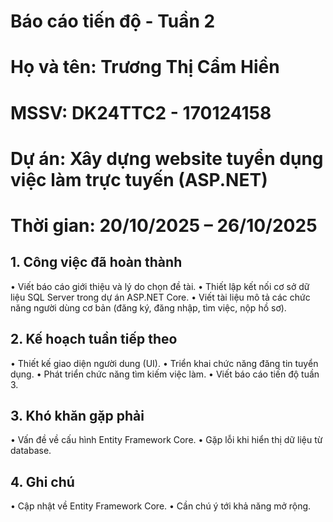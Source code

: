 # Báo cáo tiến độ - Tuần 2 
# Họ và tên: Trương Thị Cẩm Hiền
# MSSV: DK24TTC2 - 170124158 
# Dự án: Xây dựng website tuyển dụng việc làm trực tuyến (ASP.NET)
# Thời gian: 20/10/2025 – 26/10/2025

## 1. Công việc đã hoàn thành
•	Viết báo cáo giới thiệu và lý do chọn đề tài.
•	Thiết lập kết nối cơ sở dữ liệu SQL Server trong dự án ASP.NET Core.
•	Viết tài liệu mô tả các chức năng người dùng cơ bản (đăng ký, đăng nhập, tìm việc, nộp hồ sơ).

## 2. Kế hoạch tuần tiếp theo
•	Thiết kế giao diện người dung (UI).
•	Triển khai chức năng đăng tin tuyển dụng.
•	Phát triển chức năng tìm kiếm việc làm.
•	Viết báo cáo tiến độ tuần 3.

## 3. Khó khăn gặp phải
•	Vấn đề về cấu hình Entity Framework Core.
•	Gặp lỗi khi hiển thị dữ liệu từ database.

## 4. Ghi chú
•	Cập nhật về Entity Framework Core.
•	Cần chú ý tới khả năng mở rộng.
